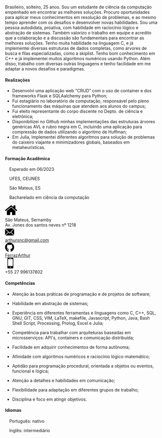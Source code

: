 <link rel="stylesheet" href="./main.css">
<meta name="viewport" content="width=device-width, initial-scale=1.0"> 
 
<body>

<div class="flex-container">

  <div class="flex-child">
    
Brasileiro, solteiro, 25 anos. Sou um estudante de ciência da computação empenhado em encontrar as melhores soluções. Procuro oportunidades para aplicar meus conhecimentos em resolução de problemas, e ao mesmo tempo aprender com os desafios e desenvolver novas habilidades. Sou uma pessoa autodidata, proativa, com habilidade em raciocínio lógico e abstração de sistemas. Também valorizo o trabalho em equipe e acredito que a colaboração e a discussão são fundamentais para encontrar as melhores soluções. Tenho muita habilidade na linguagem C, e já implementei diversas estruturas de dados completas, como árvores de busca e filas especializadas, como a skiplist. Tenho bom conhecimento em C++ e já implementei muitos algoritmos numéricos usando Python. Além disso, trabalho com diversas outras linguagens e tenho facilidade em me adaptar a novos desafios e paradigmas.
    
#### Realizações
    
- Desenvolvi uma aplicação web “CRUD” com o uso de container e dos frameworks Flask e SQLAalchemy para Python;
- Fui estagiário no laboratório de computação, responsável pelo pleno funcionamento das máquinas que atendem aos alunos do campus;
- Fui eleito representante do corpo discente no Depto. de ciência e eletrônica;
- Disponibilizei no Github minhas implementações das estruturas árvores genéricas AVL e rubro negra em C, incluindo uma aplicação para compressão de dados utilizando o algoritmo de Huffman;
- Em Julia, implementei diferentes algoritmos para solução de problemas do caixeiro viajante e minimizadores globais,  baseados em metaheurísticas.

 
#### Formação Acadêmica

&ensp;&ensp;Esperado em 06/2023 

&ensp;&ensp;UFES, CEUNES 

&ensp;&ensp;São Mateus, ES   

&ensp;&ensp;Bacharelado em ciência da computação


  </div>

<div class="flex-child">
  <div class=".flex-containerIcon">
    <div class="flex-container">
    	<div class="flex-image">
      		<img src="/icons/home.png", width=40px>
      	</div>
      	<div class="flex-text">
      		São Mateus, Sernamby<br>Av. Jones dos santos neves nº 1218
       	</div>
    </div>
    <div class="flex-container">
    	<div class="flex-image">
      <img src="/icons/email.png", width=30px> 
      	</div>
        <div class="flex-text">
          <a href="mailto: arthursnc@gmail.com">arthursnc@gmail.com</a>
        </div>
    </div>
    <div class="flex-container">
    	<div class="flex-image">
      		<img src="/icons/github.png", width=30px>
        </div>
        <div class="flex-text">
        	<a href="https://github.com/FerrazArthur">FerrazArthur</a>
        </div>
    </div>
    <div class="flex-container">
    	<div class="flex-image">
      		<img src="/icons/cell-phone.png", width=35px>
        </div>
        <div class="flex-text">
        	+55 27 996137802
        </div>
    </div>
  </div>

#### Competências

- Atenção às boas práticas de programação e de projetos de software;

- Habilidade em abstração de sistemas;

- Experiência em diferentes ferramentas e linguagens como C, C++, SQL, GNU, GIT, CSS, VIM, LaTeX, makefile, Javascript, Python, Java, Bash Shell Script, Processing, Prolog, Excel e Julia;

- Competência para trabalhar com arquiteturas baseadas em microsserviços: API's, containers e comunicação distribuída;

- Facilidade em adquirir conhecimentos de forma autônoma;

- Afinidade com algoritmos numéricos e raciocínio lógico-matemático;

- Aptidão para programação procedural, orientada a objetos ou eventos, funcional e lógica;

- Atenção a detalhes e habilidades em comunicação;

- Flexibilidade para adaptação em diferentes grupos de trabalho;

- Disciplina e foco em atingir objetivos.


#### Idiomas

&ensp;&ensp;Português: nativo

&ensp;&ensp;Inglês: intermediário


</div>
</body>
